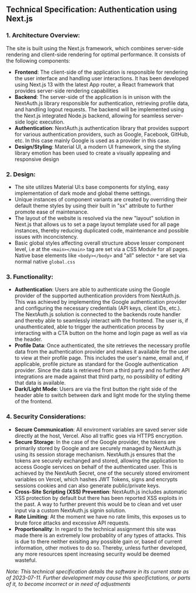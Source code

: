 ## Technical Specification: Authentication using Next.js

### 1. Architecture Overview:

The site is built using the Next.js framework, which combines server-side rendering and client-side rendering for optimal performance. It consists of the following components:

- **Frontend**: The client-side of the application is responsible for rendering the user interface and handling user interactions. It has been developed using Next.js 13 with the latest App router, a React framework that provides server-side rendering capabilities
- **Backend**: The server-side of the application is in unison with the NextAuth.js library responsible for authentication, retrieving profile data, and handling logout requests. The backend will be implemented using the Next.js integrated Node.js backend, allowing for seamless server-side logic execution.
- **Authentication**: NextAuth.js authentication library that provides support for various authentication providers, such as Google, Facebook, GitHub, etc. In this case mainly Google is used as a provider in this case.
- **Design/Styling**: Material UI, a modern UI framework, sing the styling library emotion has been used to create a visually appealing and responsive design

### 2. Design:

- The site utilizes Material UI:s base components for styling, easy implementation of dark mode and global theme settings.
- Unique instances of component variants are created by overriding their default theme styles by using their built in "sx" attribute to further promote ease of maintenance.
- The layout of the website is resolved via the new "layout" solution in Next.js that allows us to set a page layout template used for all page instances, thereby reducing duplicated code, maintenance and possible issues with inconcistency.
- Basic global styles affecting overall structure above lesser component level, i.e at the `<main></main>` tag are set via a CSS Module for all pages. Native base elements like `<body></body>` and "all" selector `*` are set via normal native `global.css`

### 3. Functionality:

- **Authentication**: Users are able to authenticate using the Google provider of the supported authentication providers from NextAuth.js. This was achieved by implementing the Google authentication provider and configuring the necessary credentials (API keys, client IDs, etc.). The NextAuth.js solution is connected to the backends route handler and thereby able to seamlessly interact with the frontend. The user is, if unauthenticated, able to trigger the authentication process by interacting with a CTA button on the home and login page as well as via the header.
- **Profile Data**: Once authenticated, the site retrieves the necessary profile data from the authentication provider and makes it available for the user to view at their profile page. This includes the user's name, email and, if applicable, profile picture as standard for the Google authentication provider. Since the data is retrieved from a third party and no further API integrations are made against that third party, no possibility of editing that data is available.
- **Dark/Light Mode**: Users are via the first button the right side of the header able to switch between dark and light mode for the styling theme of the frontend.

### 4. Security Considerations:

- **Secure Communication**: All enviroment variables are saved server side directly at the host, Vercel. Also all traffic goes via HTTPS encryption.
- **Secure Storage**: In the case of the Google provider, the tokens are primarily stored by Google and are securely managed by NextAuth.js using its session storage mechanism. NextAuth.js ensures that the tokens are securely exchanged and stored, allowing the application to access Google services on behalf of the authenticated user. This is achieved by the NextAuth Secret, one of the securely stored enviroment variables on Vercel, which hashes JWT Tokens, signs and encrypts sessions cookies and can also generate public/private keys.
- **Cross-Site Scripting (XSS) Prevention**: NextAuth.js includes automatic XSS protection by default but there has been reported XSS exploits in the past. A way to further prevent this would be to clean and vet user input via a custom NextAuth.js signin solution.
- **Rate Limiting**: At the moment we have no rate limits, this exposes us to brute force attacks and excessive API requests.
- **Proportionality**: In regard to the technical assignment this site was made there is an extremely low probablity of any types of attacks. This is due to there neither exisiting any possible gain or, based of current information, other motives to do so. Thereby, unless further developed, any more resources spent increasing security would be deemed wasteful.

_Note: This technical specification details the software in its current state as of 2023-07-11. Further development may cause this specifictations, or parts of it, to become incorrect or in need of adjustments_
